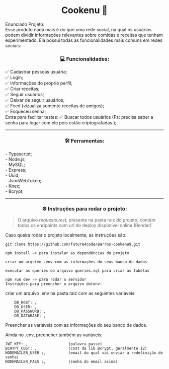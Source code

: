 <h1 align="center" >Cookenu 🍱</h1>

Enunciado Projeto:</br>
Esse produto nada mais é do que uma rede social, na qual os usuários podem dividir informações relevantes sobre comidas e receitas que tenham experimentado. Ela possui todas as funcionalidades mais comuns em redes sociais:

<h3 align="center" > 💻 Funcionalidades:</br></h3>
✅ Cadastrar pessoas usuária;</br>
✅ Login;</br>
✅ Informações do próprio perfil;</br>
✅ Criar receitas;</br>
✅ Seguir usuários;</br>
✅ Deixar de seguir usuários;</br>
✅ Feed (vizualiza somente receitas de amigos);</br>
✅ Esqueceu senha;</br>
Extra para facilitar testes:
✅ Buscar todos usuários (Ps: precisa saber a senha para logar com ele pois estão criptografadas.);</br>


---

<h3 align="center">🛠 Ferramentas:</h3>
- Typescript;</br>
- Node.js;</br>
- MySQL;</br>
- Express;</br>
- Uuid;</br>
- JsonWebToken;</br>
- Knex;</br>
- Bcrypt;</br>

---

<h3 align="center">⚙️ Instruções para rodar o projeto:</h3>

> O arquivo *requests.rest*, presente na pasta raiz do projeto, contém todos os endpoints com url do deploy disponível online (Render)

Caso queira rodar o projeto localmente, as instruções são:

```
git clone https://github.com/future4code/Barros-cookenu9.git

npm install -> para instalar as dependências do projeto

criar um arquivo .env com as informações do seus banco de dados

executar as queries do arquivo queries.sql para criar as tabelas

npm run dev -> para rodar o servidor
Instruções para preencher o arquivo dotenv:
```

criar um arquivo .env na pasta raiz com as seguintes variáveis:

```
    DB_HOST: ,
    DB_USER: ,
    DB_PASSWORD: ,
    DB_DATABASE: ,
```

Preencher as variáveis com as informações do seu banco de dados.

Ainda no .env, preencher também as variáveis:


    JWT_KEY: ,                  (palavra passe)
    BCRYPT_COST: ,              (cost da lib Bcrypt, geralmente 12)
    NODEMAILER_USER :,          (email do qual vai enviar a redefinição de senha)
    NODEMAILER_PASS :,          (senha do email acima)


